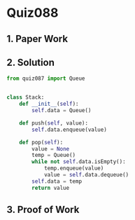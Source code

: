# Quiz088

## 1. Paper Work

## 2. Solution

```.py
from quiz087 import Queue


class Stack:
    def __init__(self):
        self.data = Queue()

    def push(self, value):
        self.data.enqueue(value)

    def pop(self):
        value = None
        temp = Queue()
        while not self.data.isEmpty():
            temp.enqueue(value)
            value = self.data.dequeue()
        self.data = temp
        return value
```

## 3. Proof of Work

